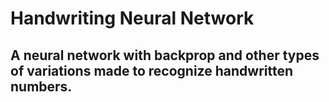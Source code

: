 # Handwriting Neural Network

## A neural network with backprop and other types of variations made to recognize handwritten numbers.

